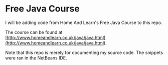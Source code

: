 # Free Java Course

I will be adding code from Home And Learn's Free Java Course to this repo.

The course can be found at [http://www.homeandlearn.co.uk/java/java.html](http://www.homeandlearn.co.uk/java/java.html).

Note that this repo is merely for documenting my source code. The snippets were ran in the NetBeans IDE. 
